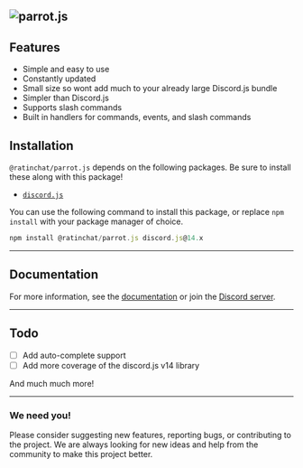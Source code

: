 ## ![parrot.js](https://socialify.git.ci/PenguDevelopment/parrot.js/image?description=1&font=Source%20Code%20Pro&language=1&logo=https%3A%2F%2Fi.ibb.co%2FhcwKcYD%2Fparrot.png&name=1&owner=1&pattern=Solid&theme=Dark)

## Features

- Simple and easy to use
- Constantly updated
- Small size so wont add much to your already large Discord.js bundle
- Simpler than Discord.js
- Supports slash commands
- Built in handlers for commands, events, and slash commands

## Installation

`@ratinchat/parrot.js` depends on the following packages. Be sure to install these along with this package!

- [`discord.js`](https://www.npmjs.com/package/discord.js)

You can use the following command to install this package, or replace `npm install` with your package manager of choice.

```js
npm install @ratinchat/parrot.js discord.js@14.x
```

---

## Documentation

For more information, see the [documentation](https://parrot.js.org/) or join the [Discord server](https://discord.gg/uN4dWMj84x).

---

## Todo

- [ ] Add auto-complete support
- [ ] Add more coverage of the discord.js v14 library

And much much more!

---

### We need you!

Please consider suggesting new features, reporting bugs, or contributing to the project. We are always looking for new ideas and help from the community to make this project better.
